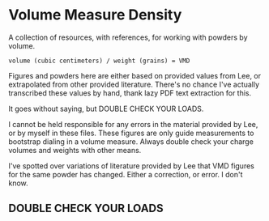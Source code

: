 # Volume Measure Density

A collection of resources, with references, for working with powders by volume.

```
volume (cubic centimeters) / weight (grains) = VMD
```

Figures and powders here are either based on provided values from Lee, or
extrapolated from other provided literature. There's no chance I've actually
transcribed these values by hand, thank lazy PDF text extraction for this.

It goes without saying, but DOUBLE CHECK YOUR LOADS.

I cannot be held responsible for any errors in the material provided by Lee, or
by myself in these files. These figures are only guide measurements to
bootstrap dialing in a volume measure. Always double check your charge volumes
and weights with other means.

I've spotted over variations of literature provided by Lee that VMD figures for
the same powder has changed. Either a correction, or error. I don't know.

## DOUBLE CHECK YOUR LOADS
